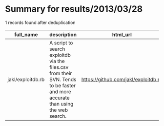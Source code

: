 
# Summary for results/2013/03/28
    
1 records found after deduplication

| full_name | description | html_url | matched_list | matched_count | pushed_at | size | stargazers_count | language | forks_count |
|-------------------|--------------------------------------------------------------------------------------------------------------------------------|--------------------------------------|----------------|-----------------|---------------------------|--------|--------------------|------------|---------------|
| jakl/exploitdb.rb | A script to search exploitdb via the files.csv from their SVN. Tends to be faster and more accurate than using the web search. | https://github.com/jakl/exploitdb.rb | ['exploit'] | 1 | 2013-03-28 22:35:45+00:00 | 124 | 2 | Ruby | 0 |
